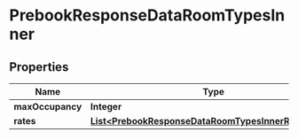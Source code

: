 

# PrebookResponseDataRoomTypesInner

## Properties

Name | Type | Description | Notes
------------ | ------------- | ------------- | -------------
**maxOccupancy** | **Integer** |  |  [optional]
**rates** | [**List&lt;PrebookResponseDataRoomTypesInnerRatesInner&gt;**](PrebookResponseDataRoomTypesInnerRatesInner.md) |  |  [optional]




